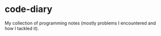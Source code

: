 # code-diary

My collection of programming notes (mostly problems I encountered and how I tackled it).
